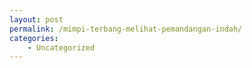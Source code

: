 ```yaml
---
layout: post
permalink: /mimpi-terbang-melihat-pemandangan-indah/
categories:
    - Uncategorized
---
```


